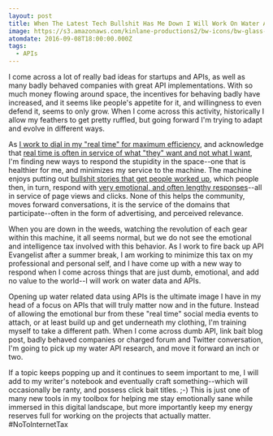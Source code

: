 ```yaml
---
layout: post
title: When The Latest Tech Bullshit Has Me Down I Will Work On Water APIs
image: https://s3.amazonaws.com/kinlane-productions2/bw-icons/bw-glass-half-full.png
atomdate: 2016-09-08T18:00:00.000Z
tags:
  - APIs
---
```

I come across a lot of really bad ideas for startups and APIs, as well as many badly behaved companies with great API implementations. With so much money flowing around space, the incentives for behaving badly have increased, and it seems like people's appetite for it, and willingness to even defend it, seems to only grow. When I come across this activity, historically I allow my feathers to get pretty ruffled, but going forward I'm trying to adapt and evolve in different ways.

As [I work to dial in my "real time" for maximum efficiency](http://kinlane.com/2016/08/23/fine-tuning-my-real-time-for-maximum-efficiency/), and acknowledge that [real time is often in service of what "they" want and not what I want](http://kinlane.com/2016/09/01/real-time-is-often-more-about-what-they-desire-than-what-we-want/), I'm finding new ways to respond the stupidity in the space--one that is healthier for me, and minimizes my service to the machine. The machine enjoys putting out [bullshit stories that get people worked up](https://techcrunch.com/2016/08/27/the-api-for-absurdity/), which people then, in turn, respond with [very emotional, and often lengthy responses](http://www.programmableweb.com/news/headlines-condemn-apis-are-written-clicks-not-reality/analysis/2016/08/31)\--all in service of page views and clicks. None of this helps the community, moves forward conversations, it is the service of the domains that participate--often in the form of advertising, and perceived relevance.

When you are down in the weeds, watching the revolution of each gear within this machine, it all seems normal, but we do not see the emotional and intelligence tax involved with this behavior. As I work to fire back up API Evangelist after a summer break, I am working to minimize this tax on my professional and personal self, and I have come up with a new way to respond when I come across things that are just dumb, emotional, and add no value to the world--I will work on water data and APIs.

Opening up water related data using APIs is the ultimate image I have in my head of a focus on APIs that will truly matter now and in the future. Instead of allowing the emotional bur from these "real time" social media events to attach, or at least build up and get underneath my clothing, I'm training myself to take a different path. When I come across dumb API, link bait blog post, badly behaved companies or charged forum and Twitter conversation, I'm going to pick up my water API research, and move it forward an inch or two.

If a topic keeps popping up and it continues to seem important to me, I will add to my writer's notebook and eventually craft something--which will occasionally be ranty, and possess click bait titles. ;-) This is just one of many new tools in my toolbox for helping me stay emotionally sane while immersed in this digital landscape, but more importantly keep my energy reserves full for working on the projects that actually matter. #NoToInternetTax